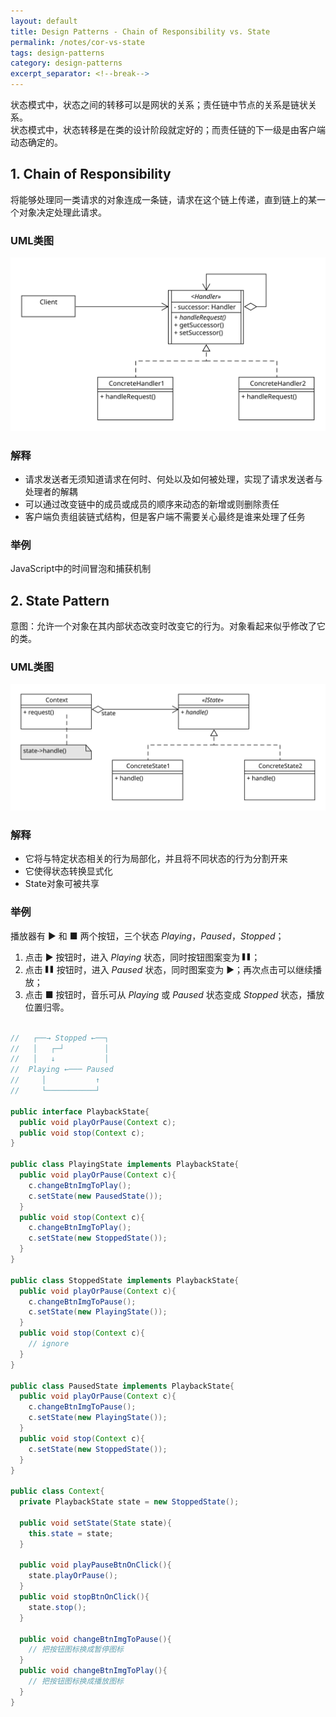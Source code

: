 ```yaml
---
layout: default
title: Design Patterns - Chain of Responsibility vs. State
permalink: /notes/cor-vs-state
tags: design-patterns
category: design-patterns
excerpt_separator: <!--break-->
---
```

状态模式中，状态之间的转移可以是网状的关系；责任链中节点的关系是链状关系。   
状态模式中，状态转移是在类的设计阶段就定好的；而责任链的下一级是由客户端动态确定的。   
<!--break-->

## 1. Chain of Responsibility

将能够处理同一类请求的对象连成一条链，请求在这个链上传递，直到链上的某一个对象决定处理此请求。   

### UML类图   
![Chain of Responsibility Pattern UML](/assets/images/designpattern/cor%20pattern.svg "Chain of Responsibility Pattern UML")   

### 解释   
* 请求发送者无须知道请求在何时、何处以及如何被处理，实现了请求发送者与处理者的解耦  
* 可以通过改变链中的成员或成员的顺序来动态的新增或则删除责任
* 客户端负责组装链式结构，但是客户端不需要关心最终是谁来处理了任务

### 举例
JavaScript中的时间冒泡和捕获机制

## 2. State Pattern

意图：允许一个对象在其内部状态改变时改变它的行为。对象看起来似乎修改了它的类。   

### UML类图   
![State Pattern UML](/assets/images/designpattern/state%20pattern.svg "State Pattern UML")  

### 解释   
* 它将与特定状态相关的行为局部化，并且将不同状态的行为分割开来
* 它使得状态转换显式化
* State对象可被共享

### 举例
播放器有 ▶ 和 ■ 两个按钮，三个状态 *Playing*，*Paused*，*Stopped*；   
1. 点击 ▶ 按钮时，进入 *Playing* 状态，同时按钮图案变为 <span class="pauseBtn">〓</span>；   
2. 点击 <span class="pauseBtn">〓</span> 按钮时，进入 *Paused* 状态，同时图案变为 ▶；再次点击可以继续播放；  
3. 点击 ■ 按钮时，音乐可从 *Playing* 或 *Paused* 状态变成 *Stopped* 状态，播放位置归零。

```java

//   ┌──→ Stopped ←──┐
//   │   ┌─┘         │
//   │   ↓           │
//  Playing ←─── Paused
//     │           ↑
//     └───────────┘

public interface PlaybackState{
  public void playOrPause(Context c);
  public void stop(Context c);
}

public class PlayingState implements PlaybackState{
  public void playOrPause(Context c){
    c.changeBtnImgToPlay();
    c.setState(new PausedState());
  }
  public void stop(Context c){
    c.changeBtnImgToPlay();
    c.setState(new StoppedState());
  }
}

public class StoppedState implements PlaybackState{
  public void playOrPause(Context c){
    c.changeBtnImgToPause();
    c.setState(new PlayingState());
  }
  public void stop(Context c){
    // ignore
  }
}

public class PausedState implements PlaybackState{
  public void playOrPause(Context c){
    c.changeBtnImgToPause();
    c.setState(new PlayingState());
  }
  public void stop(Context c){
    c.setState(new StoppedState());
  }
}

public class Context{
  private PlaybackState state = new StoppedState();

  public void setState(State state){
    this.state = state;
  }

  public void playPauseBtnOnClick(){
    state.playOrPause();
  }
  public void stopBtnOnClick(){
    state.stop();
  }

  public void changeBtnImgToPause(){
    // 把按钮图标换成暂停图标
  }
  public void changeBtnImgToPlay(){
    // 把按钮图标换成播放图标
  }
}

```

<style type="text/css">
.pauseBtn{
  transform: rotate(90deg);
  display: inline-block;
}
</style>